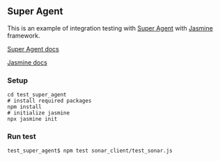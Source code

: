 ## Super Agent

This is an example of integration testing with [Super Agent](https://github.com/visionmedia/superagent) with [Jasmine](https://github.com/jasmine/jasmine) framework.

[Super Agent docs](https://visionmedia.github.io/superagent/)

[Jasmine docs](https://jasmine.github.io/)

### Setup

```shell
cd test_super_agent
# install required packages
npm install
# initialize jasmine
npx jasmine init
```

### Run test

```shell
test_super_agent$ npm test sonar_client/test_sonar.js
```